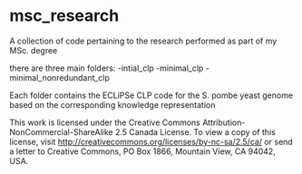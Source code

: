 # msc_research
A collection of code pertaining to the research performed as part of my MSc. degree

there are three main folders:
  -intial_clp
  -minimal_clp
  -minimal_nonredundant_clp

Each folder contains the ECLiPSe CLP code for the S. pombe yeast genome based on the corresponding knowledge representation

This work is licensed under the Creative Commons Attribution-NonCommercial-ShareAlike 2.5 Canada License. To view a copy of this license, visit http://creativecommons.org/licenses/by-nc-sa/2.5/ca/ or send a letter to Creative Commons, PO Box 1866, Mountain View, CA 94042, USA.
